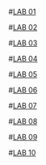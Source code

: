 #[LAB 01](https://github.com/2303A510J4/AIML-2024--2025/blob/main/AIML%20lab%201.ipynb)

#[LAB 02](https://github.com/2303A510J4/AIML-2024--2025/blob/main/A%26ML_A2_LAB_02.ipynb)

#[LAB 03](https://github.com/2303A510J4/AIML-2024--2025/blob/main/AI_%26ML_LAB_03_A3.ipynb)

#[LAB 04](https://github.com/2303A510J4/AIML-2024--2025/blob/main/AIML%20LAB04.ipynb)

#[LAB 05](https://github.com/2303A510J4/AIML-2024--2025/blob/main/AIML%20LAB05.ipynb)

#[LAB 06](https://github.com/2303A510J4/AIML-2024--2025/blob/main/Lab06-AIML.ipynb)

#[LAB 07](https://github.com/2303A510J4/AIML-2024--2025/blob/main/AIML%20LAB07.ipynb)

#[LAB 08](https://github.com/2303A510J4/AIML-2024--2025/blob/main/Lab%2008.ipynb)

#[LAB 09](https://github.com/2303A510J4/AIML-2024--2025/blob/main/Lab%2009.ipynb)

#[LAB 10]()




